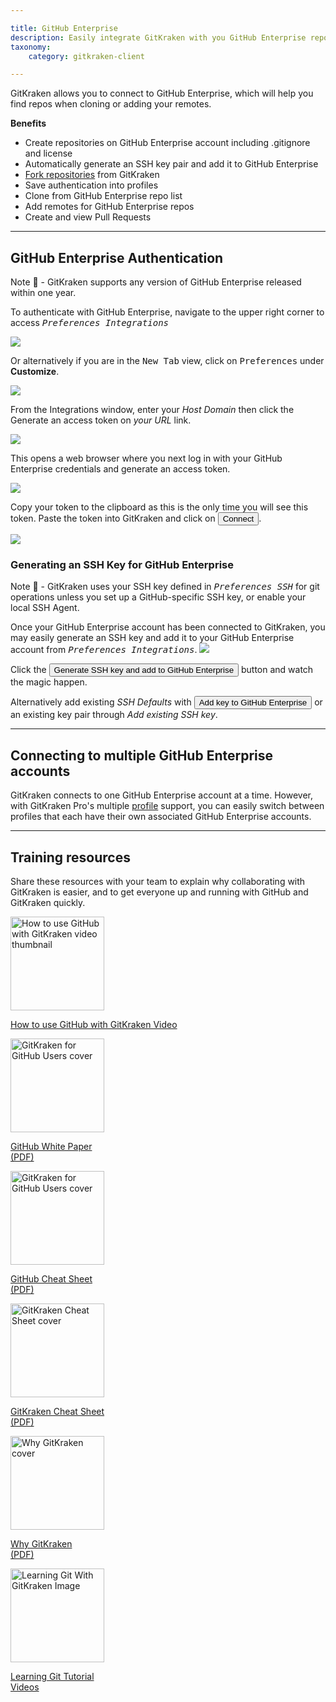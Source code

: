 ```yaml
---

title: GitHub Enterprise
description: Easily integrate GitKraken with you GitHub Enterprise repository. Learn how to link GitKraken and GitHub Enterprise by following these steps.
taxonomy:
    category: gitkraken-client

---
```


GitKraken allows you to connect to GitHub Enterprise, which will help you find repos when cloning or adding your remotes.

**Benefits**

* Create repositories on GitHub Enterprise account including .gitignore and license
* Automatically generate an SSH key pair and add it to GitHub Enterprise
* [Fork repositories](/working-with-repositories/fork/) from GitKraken
* Save authentication into profiles
* Clone from GitHub Enterprise repo list
* Add remotes for GitHub Enterprise repos
* Create and view Pull Requests

***
## GitHub Enterprise Authentication

<div class='callout callout'>
    <p>Note 📝 - GitKraken supports any version of GitHub Enterprise released within one year.</p>
</div>

To authenticate with GitHub Enterprise, navigate to the upper right corner to access <kbd><i> <i class="fas fa-cog"></i> Preferences    <i class='fa fa-caret-right'></i>     Integrations</i></kbd>

<img src="/wp-content/uploads/preferences.png" srcset="/wp-content/uploads/preferences@2x.png" class="img-bordered img-responsive center">

Or alternatively if you are in the <kbd>New Tab</kbd> view, click on <kbd>Preferences</kbd> under <strong>Customize</strong>.

<img src="/wp-content/uploads/customize.png" srcset="/wp-content/uploads/customize@2x.png" class="img-bordered img-responsive center">

From the Integrations window, enter your _Host Domain_ then click the Generate an access token on _your URL_ link.

<img src="/wp-content/uploads/authentication.png" srcset="/wp-content/uploads/authentication@2x.png" class="img-bordered img-responsive center">

This opens a web browser where you next log in with your GitHub Enterprise credentials and generate an access token.

<img src='/wp-content/uploads/accesstoken.png' class='center img-bordered'>

Copy your token to the clipboard as this is the only time you will see this token.  Paste the token into GitKraken and click on <button class='button button--success button--ui button--nolink'>Connect</button>.

<img src="/wp-content/uploads/authentication-connect.png" srcset="/wp-content/uploads/authentication-connect@2x.png" class="img-bordered img-responsive center">

### Generating an SSH Key for GitHub Enterprise
<div class='callout callout'>
    <p>Note 📝 - GitKraken uses your SSH key defined in <kbd><i>Preferences  <i class='fa fa-caret-right'></i>  SSH</i></kbd> for git operations unless you set up a GitHub-specific SSH key, or enable your local SSH Agent.</p>
</div>
Once your GitHub Enterprise account has been connected to GitKraken, you may easily generate an SSH key and add it to your GitHub Enterprise account from <kbd><i>Preferences    <i class='fa fa-caret-right'></i>     Integrations</i></kbd>.

<img src='/wp-content/uploads/ssh.png' srcset='/wp-content/uploads/ssh@2x.png' class='center img-responsive img-bordered'>

Click the <button class='button button--success button--ui button--nolink'>Generate SSH key and add to GitHub Enterprise</button> button and watch the magic happen.

Alternatively add existing  _SSH Defaults_ with <button class='button button--uiorange button--ui button--nolink'>Add key to GitHub Enterprise</button> or an existing key pair through _Add existing SSH key_.

***

## Connecting to multiple GitHub Enterprise accounts

GitKraken connects to one GitHub Enterprise account at a time. However, with GitKraken Pro's multiple <a href="/start-here/profiles">profile</a> support, you can easily switch between profiles that each have their own associated GitHub Enterprise accounts.

***

## Training resources

Share these resources with your team to explain why collaborating with GitKraken is easier, and to get everyone up and running with GitHub and GitKraken quickly.


<div class='center'>
    <div class="flex-grid">
        <div class="flex-item">
            <a href='https://www.gitkraken.com/integrations/github#how-to-github-gitkraken' target='_blank' rel='noopener'>
                <img src='/wp-content/uploads/github-gitkraken.png'gitkraken-for-github-cheat-sheet-2@2x.jpg 2x" alt='How to use GitHub with GitKraken video thumbnail' style="height: 150px; width: auto; max-width: none;">
                <p>How to use GitHub with GitKraken Video</p>
            </a>
        </div>
        <div class="flex-item">
            <a href='https://www.gitkraken.com/integrations/github#why-github-gitkraken' target='_blank' rel='noopener'>
                <img src='/wp-content/uploads/gitkraken-github-whitepaper.jpg' srcset="/wp-content/uploads/gitkraken-github-whitepaper@2x.jpg 2x" alt='GitKraken for GitHub Users cover' style="height: 150px; width: auto; max-width: none;">
                <p>GitHub White Paper<br />(PDF)</p>
            </a>
        </div>
        <div class="flex-item">
            <a href='https://www.gitkraken.com/pdfs/gitkraken-for-github-cheat-sheet' target='_blank' rel='noopener'>
                <img src='/wp-content/uploads/gitkraken-for-github-cheat-sheet-2.jpg' srcset="/wp-content/uploads/gitkraken-for-github-cheat-sheet-2@2x.jpg 2x" alt='GitKraken for GitHub Users cover' style="height: 150px; width: auto; max-width: none;">
                <p>GitHub Cheat Sheet<br />(PDF)</p>
            </a>
        </div>
    </div>
    <div class="flex-grid">
        <div class="flex-item">
        	<a href='https://www.gitkraken.com/pdfs/gitkraken-git-gui-cheat-sheet' target='_blank' rel='noopener'>
        	    <img src='/wp-content/uploads/gitkraken-cheat-sheet.png' srcset="/wp-content/uploads/gitkraken-cheat-sheet@2x.png 2x" alt='GitKraken Cheat Sheet cover' style="height: 150px; width: auto; max-width: none;">
        	    <p>GitKraken Cheat Sheet<br />(PDF)</p>
        	</a>
        </div>
        <div class="flex-item">
        	<a href='https://www.gitkraken.com/pdfs/why-gitkraken' target='_blank' rel='noopener'>
        	    <img src='/wp-content/uploads/why-gitkraken.jpg' srcset="/wp-content/uploads/why-gitkraken@2x.jpg 2x" alt='Why GitKraken cover' style="height: 150px; width: auto; max-width: none;">
        	    <p>Why GitKraken<br />(PDF)</p>
        	</a>
        </div>
        <div class="flex-item">
            <a href='https://www.gitkraken.com/learn/git' target='_blank' rel='noopener'>
                <img src='/wp-content/uploads/lgwgk.jpg' alt='Learning Git With GitKraken Image' style="height: 150px; width: auto; max-width: none;">
                <p>Learning Git Tutorial<br />Videos</p>
            </a>
        </div>
    </div>
</div>